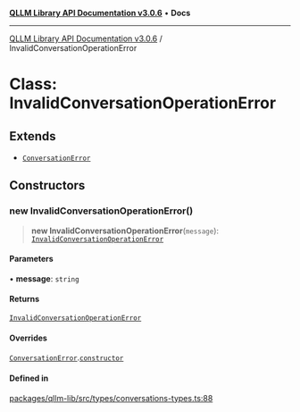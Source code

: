 [**QLLM Library API Documentation v3.0.6**](../README.md) • **Docs**

***

[QLLM Library API Documentation v3.0.6](../globals.md) / InvalidConversationOperationError

# Class: InvalidConversationOperationError

## Extends

- [`ConversationError`](ConversationError.md)

## Constructors

### new InvalidConversationOperationError()

> **new InvalidConversationOperationError**(`message`): [`InvalidConversationOperationError`](InvalidConversationOperationError.md)

#### Parameters

• **message**: `string`

#### Returns

[`InvalidConversationOperationError`](InvalidConversationOperationError.md)

#### Overrides

[`ConversationError`](ConversationError.md).[`constructor`](ConversationError.md#constructors)

#### Defined in

[packages/qllm-lib/src/types/conversations-types.ts:88](https://github.com/quantalogic/qllm/blob/b15a3aa4af263bce36ea091a0f29bf1255b95497/packages/qllm-lib/src/types/conversations-types.ts#L88)
